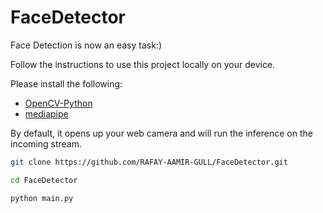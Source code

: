 # FaceDetector

Face Detection is now an easy task:)

Follow the instructions to use this project locally on your device.


Please install the following:  
  
  * [OpenCV-Python](https://pypi.org/project/opencv-python/)
  * [mediapipe](https://pypi.org/project/mediapipe)
  
  
By default, it opens up your web camera and will run the inference on the incoming stream.

```bash
git clone https://github.com/RAFAY-AAMIR-GULL/FaceDetector.git

cd FaceDetector

python main.py
```
